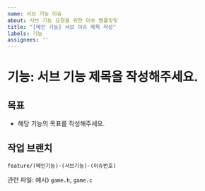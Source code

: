 ```yaml
---
name: 서브 기능 이슈
about: 서브 기능 요청을 위한 이슈 템플릿릿
title: "[메인 기능] 서브 이슈 제목 작성"
labels: 기능
assignees: ''
---
```

# 기능: 서브 기능 제목을 작성해주세요.

## 목표
- 해당 기능의 목표를 작성해주세요.

## 작업 브랜치
`feature/(메인기능)-(서브기능)-(이슈번호)`

관련 파일: 예시) `game.h`, `game.c`